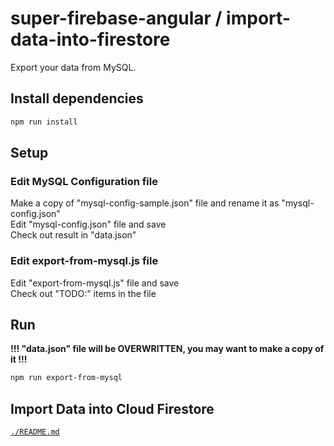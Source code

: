 # super-firebase-angular / import-data-into-firestore
Export your data from MySQL.

## Install dependencies
```sh
npm run install
```

## Setup
### Edit MySQL Configuration file
Make a copy of "mysql-config-sample.json" file and rename it as "mysql-config.json"  
Edit "mysql-config.json" file and save  
Check out result in "data.json"  

### Edit export-from-mysql.js file 
Edit "export-from-mysql.js" file and save  
Check out "TODO:" items in the file  

## Run
**!!! "data.json" file will be OVERWRITTEN, you may want to make a copy of it !!!**
```sh
npm run export-from-mysql
```

## Import Data into Cloud Firestore
[`./README.md`](./README.md)
